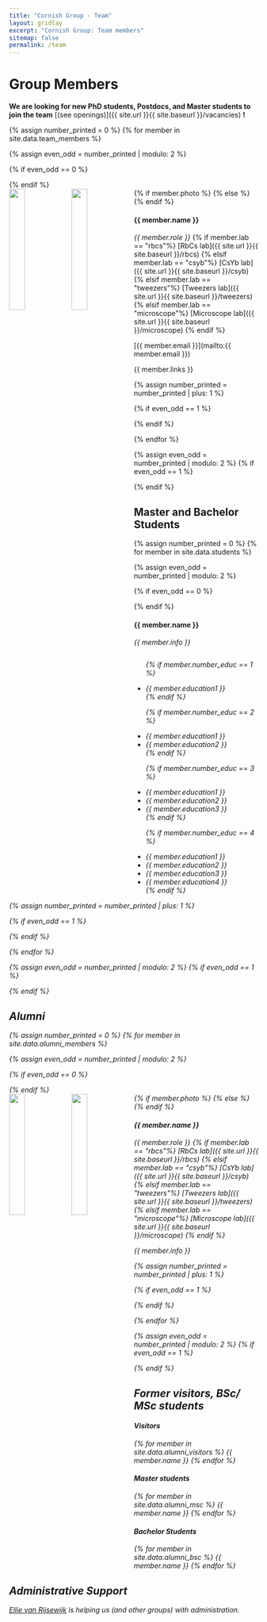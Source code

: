 ```yaml
---
title: "Cornish Group - Team"
layout: gridlay
excerpt: "Cornish Group: Team members"
sitemap: false
permalink: /team
---
```


# Group Members

 **We are  looking for new PhD students, Postdocs, and Master students to join the team** [(see openings)]({{ site.url }}{{ site.baseurl }}/vacancies) **!**

<!-- Jump to [staff](#staff), [master and bachelor students](#master-and-bachelor-students), [alumni](#alumni), [administrative support](#administrative-support), [lab visitors](#lab-visitors). -->

{% assign number_printed = 0 %}
{% for member in site.data.team_members %}

{% assign even_odd = number_printed | modulo: 2 %}

{% if even_odd == 0 %}
<div class="row">
{% endif %}

<div class="col-sm-6 clearfix">
  {% if member.photo %}
  <img src="{{ site.url }}{{ site.baseurl }}/images/teampic/{{ member.photo }}" class="img-responsive" width="25%" style="float: left" />
  {% else %}
  <img src="{{ site.url }}{{ site.baseurl }}/images/teampic/placeholder.jpg" class="img-responsive" width="25%" style="float: left" />
  {% endif %}
  <h4>{{ member.name }}</h4>
  <p> 
  <i>{{ member.role }}</i>
  {% if member.lab == "rbcs"%}
  [RbCs lab]({{ site.url }}{{ site.baseurl }}/rbcs)
  {% elsif member.lab == "csyb"%}
  [CsYb lab]({{ site.url }}{{ site.baseurl }}/csyb)
  {% elsif member.lab == "tweezers"%}
  [Tweezers lab]({{ site.url }}{{ site.baseurl }}/tweezers)
  {% elsif member.lab == "microscope"%}
  [Microscope lab]({{ site.url }}{{ site.baseurl }}/microscope)
  {% endif %}
  </p>
  <p>[{{ member.email }}](mailto:{{ member.email }})</p>
  <p>{{ member.links }}</p>
</div>

{% assign number_printed = number_printed | plus: 1 %}

{% if even_odd == 1 %}
</div>
{% endif %}

{% endfor %}

{% assign even_odd = number_printed | modulo: 2 %}
{% if even_odd == 1 %}
</div>
{% endif %}


## Master and Bachelor Students
{% assign number_printed = 0 %}
{% for member in site.data.students %}

{% assign even_odd = number_printed | modulo: 2 %}

{% if even_odd == 0 %}
<div class="row">
{% endif %}

<div class="col-sm-6 clearfix">
  <h4>{{ member.name }}</h4>
  <i>{{ member.info }} <!-- <br>email: <{{ member.email }}></i> -->
  <ul style="overflow: hidden">

  {% if member.number_educ == 1 %}
  <li> {{ member.education1 }} </li>
  {% endif %}

  {% if member.number_educ == 2 %}
  <li> {{ member.education1 }} </li>
  <li> {{ member.education2 }} </li>
  {% endif %}

  {% if member.number_educ == 3 %}
  <li> {{ member.education1 }} </li>
  <li> {{ member.education2 }} </li>
  <li> {{ member.education3 }} </li>
  {% endif %}

  {% if member.number_educ == 4 %}
  <li> {{ member.education1 }} </li>
  <li> {{ member.education2 }} </li>
  <li> {{ member.education3 }} </li>
  <li> {{ member.education4 }} </li>
  {% endif %}

  </ul>
</div>

{% assign number_printed = number_printed | plus: 1 %}

{% if even_odd == 1 %}
</div>
{% endif %}

{% endfor %}

{% assign even_odd = number_printed | modulo: 2 %}
{% if even_odd == 1 %}
</div>
{% endif %}


## Alumni


{% assign number_printed = 0 %}
{% for member in site.data.alumni_members %}

{% assign even_odd = number_printed | modulo: 2 %}

{% if even_odd == 0 %}
<div class="row">
{% endif %}

<div class="col-sm-6 clearfix">
  {% if member.photo %}
  <img src="{{ site.url }}{{ site.baseurl }}/images/teampic/{{ member.photo }}" class="img-responsive" width="25%" style="float: left" />
  {% else %}
  <img src="{{ site.url }}{{ site.baseurl }}/images/teampic/placeholder.jpg" class="img-responsive" width="25%" style="float: left" />
  {% endif %}
  <h4>{{ member.name }}</h4>
  <p> 
  <i>{{ member.role }}</i>
  {% if member.lab == "rbcs"%}
  [RbCs lab]({{ site.url }}{{ site.baseurl }}/rbcs)
  {% elsif member.lab == "csyb"%}
  [CsYb lab]({{ site.url }}{{ site.baseurl }}/csyb)
  {% elsif member.lab == "tweezers"%}
  [Tweezers lab]({{ site.url }}{{ site.baseurl }}/tweezers)
  {% elsif member.lab == "microscope"%}
  [Microscope lab]({{ site.url }}{{ site.baseurl }}/microscope)
  {% endif %}
  </p>
  <p>{{ member.info }}</p>
</div>

{% assign number_printed = number_printed | plus: 1 %}

{% if even_odd == 1 %}
</div>
{% endif %}

{% endfor %}

{% assign even_odd = number_printed | modulo: 2 %}
{% if even_odd == 1 %}
</div>
{% endif %}

## Former visitors, BSc/ MSc students
<div class="row">

<div class="col-sm-4 clearfix">
<h4>Visitors</h4>
{% for member in site.data.alumni_visitors %}
{{ member.name }}
{% endfor %}
</div>

<div class="col-sm-4 clearfix">
<h4>Master students</h4>
{% for member in site.data.alumni_msc %}
{{ member.name }}
{% endfor %}
</div>

<div class="col-sm-4 clearfix">
<h4>Bachelor Students</h4>
{% for member in site.data.alumni_bsc %}
{{ member.name }}
{% endfor %}
</div>

</div>


## Administrative Support
<a href="mailto:Rijsewijk@Physics.LeidenUniv.nl">Ellie van Rijsewijk</a> is helping us (and other groups) with administration.
